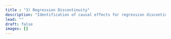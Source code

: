 ```yaml
---
title : "3) Regression Discontinuity"
description: "Identification of causal effects for regression discontinuity designs away from the cutoff"
lead: ""
draft: false
images: []
---
```


